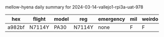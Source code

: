 mellow-hyena daily summary for 2024-03-14-vallejo1-rpi3a-uat-978

|hex|flight|model|reg|emergency|mil|weirdo|
|--|--|--|--|--|--|--|
|a982bf|N7114Y|PA30|N7114Y|none|F|F|
